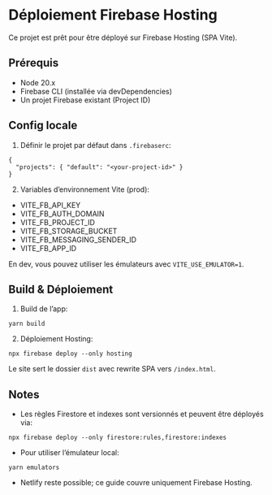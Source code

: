 # Déploiement Firebase Hosting

Ce projet est prêt pour être déployé sur Firebase Hosting (SPA Vite).

## Prérequis
- Node 20.x
- Firebase CLI (installée via devDependencies)
- Un projet Firebase existant (Project ID)

## Config locale
1) Définir le projet par défaut dans `.firebaserc`:

```
{
  "projects": { "default": "<your-project-id>" }
}
```

2) Variables d’environnement Vite (prod):
- VITE_FB_API_KEY
- VITE_FB_AUTH_DOMAIN
- VITE_FB_PROJECT_ID
- VITE_FB_STORAGE_BUCKET
- VITE_FB_MESSAGING_SENDER_ID
- VITE_FB_APP_ID

En dev, vous pouvez utiliser les émulateurs avec `VITE_USE_EMULATOR=1`.

## Build & Déploiement
1) Build de l’app:

```
yarn build
```

2) Déploiement Hosting:

```
npx firebase deploy --only hosting
```

Le site sert le dossier `dist` avec rewrite SPA vers `/index.html`.

## Notes
- Les règles Firestore et indexes sont versionnés et peuvent être déployés via:

```
npx firebase deploy --only firestore:rules,firestore:indexes
```

- Pour utiliser l’émulateur local:

```
yarn emulators
```

- Netlify reste possible; ce guide couvre uniquement Firebase Hosting.
